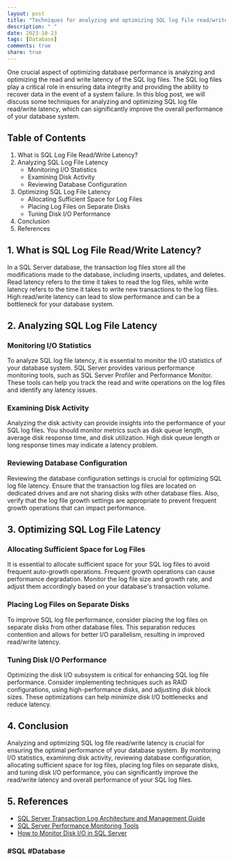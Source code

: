 ```yaml
---
layout: post
title: "Techniques for analyzing and optimizing SQL log file read/write latency"
description: " "
date: 2023-10-23
tags: [Database]
comments: true
share: true
---
```


One crucial aspect of optimizing database performance is analyzing and optimizing the read and write latency of the SQL log files. The SQL log files play a critical role in ensuring data integrity and providing the ability to recover data in the event of a system failure. In this blog post, we will discuss some techniques for analyzing and optimizing SQL log file read/write latency, which can significantly improve the overall performance of your database system.

## Table of Contents
1. What is SQL Log File Read/Write Latency?
2. Analyzing SQL Log File Latency
   - Monitoring I/O Statistics
   - Examining Disk Activity
   - Reviewing Database Configuration
3. Optimizing SQL Log File Latency
   - Allocating Sufficient Space for Log Files
   - Placing Log Files on Separate Disks
   - Tuning Disk I/O Performance
4. Conclusion
5. References

## 1. What is SQL Log File Read/Write Latency?

In a SQL Server database, the transaction log files store all the modifications made to the database, including inserts, updates, and deletes. Read latency refers to the time it takes to read the log files, while write latency refers to the time it takes to write new transactions to the log files. High read/write latency can lead to slow performance and can be a bottleneck for your database system.

## 2. Analyzing SQL Log File Latency

### Monitoring I/O Statistics

To analyze SQL log file latency, it is essential to monitor the I/O statistics of your database system. SQL Server provides various performance monitoring tools, such as SQL Server Profiler and Performance Monitor. These tools can help you track the read and write operations on the log files and identify any latency issues.

### Examining Disk Activity

Analyzing the disk activity can provide insights into the performance of your SQL log files. You should monitor metrics such as disk queue length, average disk response time, and disk utilization. High disk queue length or long response times may indicate a latency problem.

### Reviewing Database Configuration

Reviewing the database configuration settings is crucial for optimizing SQL log file latency. Ensure that the transaction log files are located on dedicated drives and are not sharing disks with other database files. Also, verify that the log file growth settings are appropriate to prevent frequent growth operations that can impact performance.

## 3. Optimizing SQL Log File Latency

### Allocating Sufficient Space for Log Files

It is essential to allocate sufficient space for your SQL log files to avoid frequent auto-growth operations. Frequent growth operations can cause performance degradation. Monitor the log file size and growth rate, and adjust them accordingly based on your database's transaction volume.

### Placing Log Files on Separate Disks

To improve SQL log file performance, consider placing the log files on separate disks from other database files. This separation reduces contention and allows for better I/O parallelism, resulting in improved read/write latency.

### Tuning Disk I/O Performance

Optimizing the disk I/O subsystem is critical for enhancing SQL log file performance. Consider implementing techniques such as RAID configurations, using high-performance disks, and adjusting disk block sizes. These optimizations can help minimize disk I/O bottlenecks and reduce latency.

## 4. Conclusion

Analyzing and optimizing SQL log file read/write latency is crucial for ensuring the optimal performance of your database system. By monitoring I/O statistics, examining disk activity, reviewing database configuration, allocating sufficient space for log files, placing log files on separate disks, and tuning disk I/O performance, you can significantly improve the read/write latency and overall performance of your SQL log files.

## 5. References

- [SQL Server Transaction Log Architecture and Management Guide](https://docs.microsoft.com/en-us/sql/relational-databases/sql-server-transaction-log-architecture-and-management-guide?view=sql-server-ver15)
- [SQL Server Performance Monitoring Tools](https://docs.microsoft.com/en-us/sql/relational-databases/performance-monitor/sql-server-performance-monitoring-tools?view=sql-server-ver15)
- [How to Monitor Disk I/O in SQL Server](https://www.sqlshack.com/how-to-monitor-disk-io-in-sql-server/)  

### #SQL #Database